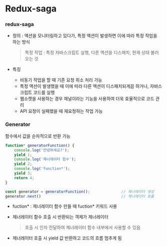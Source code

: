 # Redux-saga

### redux-saga

- 정의 : 액션을 모니터링하고 있다가, 특정 액션이 발생하면 이에 따라 특정 작업을 하는 방식

  > 특정 작업 : 특정 자바스크립트 실행, 다른 액션을 디스패치, 현재 상태 불러오는 것

- 특징

  - 비동기 작업을 할 때 기존 요청 취소 처리 가능
  - 특정 액션이 발생했을 때 이에 따라 다른 액션이 디스패치되게끔 하거나, 자바스크립트 코드를 실행
  - 웹소켓을 사용하는 경우 채널이라는 기능을 사용하여 더욱 효율적으로 코드 관리
  - API 요청이 실패했을 때 재요청하는 작업 가능



### Generator

함수에서 값을 순차적으로 반환 가능

```javascript
function* generatorFunction() {
    console.log('안녕하세요?');
    yield 1;
    console.log('제너레이터 함수');
    yield 2;
    console.log('function*');
    yield 3;
    return 4;
}

const generator = generatorFunction();              // 제너레이터 생성
generator.next()                                    // 제너레이터 호출
```

- fuction* : 제너레이터 함수 만들 때 fuction* 키워드 사용

- 제너레이터 함수 호출 시 반환되는 객체가 제너레이터

  > 호출 시 인자 전달하여 제너레이터 함수 내부에서 사용할 수 있음

- 제너레이터 호출 시 yield 값 반환하고 코드의 흐름 멈추게 됨